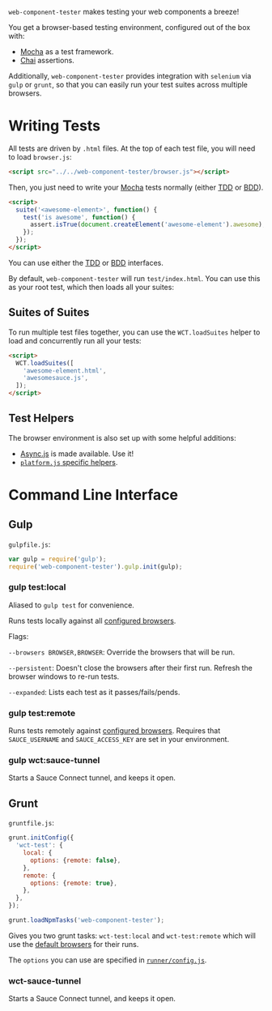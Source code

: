 `web-component-tester` makes testing your web components a breeze!

You get a browser-based testing environment, configured out of the box with:

* [Mocha][mocha] as a test framework.
* [Chai][chai] assertions.

Additionally, `web-component-tester` provides integration with `selenium` via
`gulp` or `grunt`, so that you can easily run your test suites across multiple
browsers. 


# Writing Tests

All tests are driven by `.html` files. At the top of each test file, you will
need to load `browser.js`:

```html
<script src="../../web-component-tester/browser.js"></script>
```

Then, you just need to write your [Mocha][mocha] tests normally (either
[TDD](http://visionmedia.github.io/mocha/#tdd-interface) or
[BDD](http://visionmedia.github.io/mocha/#bdd-interface)).

```html
<script>
  suite('<awesome-element>', function() {
    test('is awesome', function() {
      assert.isTrue(document.createElement('awesome-element').awesome);
    });
  });
</script>
```

You can use either the [TDD](http://visionmedia.github.io/mocha/#tdd-interface)
or [BDD](http://visionmedia.github.io/mocha/#bdd-interface) interfaces.

By default, `web-component-tester` will run `test/index.html`. You can use this
as your root test, which then loads all your suites:


## Suites of Suites

To run multiple test files together, you can use the `WCT.loadSuites` helper to
load and concurrently run all your tests:

```html
<script>
  WCT.loadSuites([
    'awesome-element.html',
    'awesomesauce.js',
  ]);
</script>
```


## Test Helpers

The browser environment is also set up with some helpful additions:

* [Async.js][async] is made available. Use it!
* [`platform.js` specific helpers](browser/environment/platform.js).


# Command Line Interface

## Gulp

`gulpfile.js`:

```js
var gulp = require('gulp');
require('web-component-tester').gulp.init(gulp);
```

### gulp test:local

Aliased to `gulp test` for convenience.

Runs tests locally against all [configured browsers](default-browsers.json).

Flags:

`--browsers BROWSER,BROWSER`: Override the browsers that will be run.

`--persistent`: Doesn't close the browsers after their first run. Refresh the
browser windows to re-run tests.

`--expanded`: Lists each test as it passes/fails/pends.

### gulp test:remote

Runs tests remotely against [configured browsers](default-browsers.json).
Requires that `SAUCE_USERNAME` and `SAUCE_ACCESS_KEY` are set in your 
environment.


### gulp wct:sauce-tunnel

Starts a Sauce Connect tunnel, and keeps it open.


<!-- References -->
[mocha]: http://visionmedia.github.io/mocha/ "Mocha Test Framework"
[chai]:  http://chaijs.com/                  "Chai Assertion Library"
[async]: https://github.com/caolan/async     "Async.js"


## Grunt

`gruntfile.js`:

```js
grunt.initConfig({
  'wct-test': {
    local: {
      options: {remote: false},
    },
    remote: {
      options: {remote: true},
    },
  },
});

grunt.loadNpmTasks('web-component-tester');
```

Gives you two grunt tasks: `wct-test:local` and `wct-test:remote` which will
use the [default browsers](default-browsers.json) for their runs.

The `options` you can use are specified in
[`runner/config.js`](runner/config.js).


### wct-sauce-tunnel

Starts a Sauce Connect tunnel, and keeps it open.
